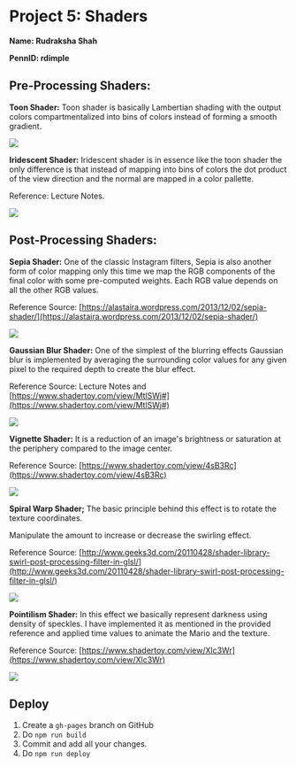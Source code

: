 
# Project 5: Shaders

__Name: Rudraksha Shah__

__PennID: rdimple__


## Pre-Processing Shaders:

__Toon Shader:__
  Toon shader is basically Lambertian shading with the output colors compartmentalized into bins of colors instead of forming a smooth gradient.

  ![](./images/Toon.png)

__Iridescent Shader:__
  Iridescent shader is in essence like the toon shader the only difference is that instead of mapping into bins of colors the dot product of the view direction and the normal are mapped in a color pallette.

  Reference: Lecture Notes.

  ![](./images/Iridiscent.png)

## Post-Processing Shaders:

__Sepia Shader:__
  One of the classic Instagram filters, Sepia is also another form of color mapping only this time we map the RGB components of the final color with some pre-computed weights. Each RGB value depends on all the other RGB values.

  Reference Source:
  [https://alastaira.wordpress.com/2013/12/02/sepia-shader/](https://alastaira.wordpress.com/2013/12/02/sepia-shader/)

  ![](./images/Sepia.png)

__Gaussian Blur Shader:__
  One of the simplest of the blurring effects Gaussian blur is implemented by averaging the surrounding color values for any given pixel to the required depth to create the blur effect.

  Reference Source: Lecture Notes and
  [https://www.shadertoy.com/view/MtlSWj#](https://www.shadertoy.com/view/MtlSWj#)


  ![](./images/Gaussian.png)

__Vignette Shader:__
  It is a reduction of an image's brightness or saturation at the periphery compared to the image center.

  Reference Source:
  [https://www.shadertoy.com/view/4sB3Rc](https://www.shadertoy.com/view/4sB3Rc)

  ![](./images/Vignette.png)

__Spiral Warp Shader;__
  The basic principle behind this effect is to rotate the texture coordinates.

  Manipulate the amount to increase or decrease the swirling effect.

  Reference Source:
  [http://www.geeks3d.com/20110428/shader-library-swirl-post-processing-filter-in-glsl/](http://www.geeks3d.com/20110428/shader-library-swirl-post-processing-filter-in-glsl/)

  ![](./images/Warp.png)

__Pointilism Shader:__
  In this effect we basically represent darkness using density of speckles. I have implemented it as mentioned in the provided reference and applied time values to animate the Mario and the texture.

  Reference Source:
  [https://www.shadertoy.com/view/Xlc3Wr](https://www.shadertoy.com/view/Xlc3Wr)

  ![](./images/pointilism.png)

## Deploy
1. Create a `gh-pages` branch on GitHub
2. Do `npm run build`
3. Commit and add all your changes.
4. Do `npm run deploy`
